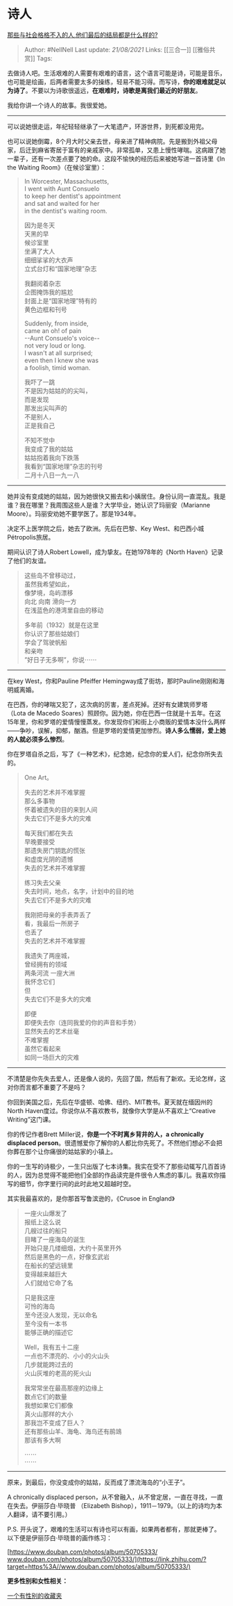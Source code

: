 # 诗人
[那些与社会格格不入的人,他们最后的结局都是什么样的?](https://www.zhihu.com/question/32348828/answer/600277272)

> Author: #NellNell 
Last update: *21/08/2021* 
Links: [[三合一]] [[雅俗共赏]]
Tags:   


  

去做诗人吧。生活艰难的人需要有艰难的语言，这个语言可能是诗，可能是音乐，也可能是绘画，后两者需要太多的操练，轻易不能习得。而写诗，**你的艰难就足以为诗了**。不要以为诗歌很遥远，**在艰难时，诗歌是离我们最近的好朋友**。

  

我给你讲一个诗人的故事。我很爱她。

---

可以说她很走运，年纪轻轻继承了一大笔遗产，环游世界，到死都没用完。

  

也可以说她倒霉，8个月大时父亲去世，母亲进了精神病院。先是搬到外祖父母家，后迁到麻省寄居于富有的亲戚家中。非常孤单，又患上慢性哮喘。这病跟了她一辈子，还有一次差点要了她的命。这段不愉快的经历后来被她写进一首诗里《In the Waiting Room》（在候诊室里）：

> In Worcester, Massachusetts,  
> I went with Aunt Consuelo  
> to keep her dentist's appointment  
> and sat and waited for her  
> in the dentist's waiting room.  
>   
> 因为是冬天  
> 天黑的早  
> 候诊室里  
> 坐满了大人  
> 细细挲挲的大衣声  
> 立式台灯和“国家地理”杂志  
>   
> 我翻阅着杂志  
> 企图掩饰我的尴尬  
> 封面上是“国家地理”特有的  
> 黄色边框和刊号  
>   
> Suddenly, from inside,  
> came an oh! of pain  
> --Aunt Consuelo's voice--  
> not very loud or long.  
> I wasn't at all surprised;  
> even then I knew she was  
> a foolish, timid woman.  
>   
> 我吓了一跳  
> 不是因为姑姑的的尖叫，  
> 而是发现  
> 那发出尖叫声的  
> 不是别人，  
> 正是我自己  
>   
> 不知不觉中  
> 我变成了我的姑姑  
> 姑姑抱着我向下跌落  
> 我看到“国家地理”杂志的刊号  
> 二月十八日一九一八

---

她并没有变成她的姑姑，因为她很快又搬去和小姨居住。身份认同一直混乱。我是谁？我在哪里？我周围这些人是谁？大学毕业，她认识了玛丽安（Marianne Moore）。玛丽安劝她不要学医了。那是1934年。

  

决定不上医学院之后，她去了欧洲。先后在巴黎、Key West、和巴西小城Pétropolis旅居。

  

期间认识了诗人Robert Lowell，成为挚友。在她1978年的《North Haven》记录了他们的友谊。

  

> 这些岛不曾移动过，  
> 虽然我希望如此，  
> 像梦境，岛屿漂移  
> 向北 向南 滑向一方  
> 在浅蓝色的港湾里自由的移动  
>   
> 多年前（1932）就是在这里  
> 你认识了那些姑娘们  
> 学会了驾驶帆船  
> 和亲吻  
> ”好日子无多啊”，你说⋯⋯

---

在key West，你和Pauline Pfeiffer Hemingway成了街坊，那时Pauline刚刚和海明威离婚。

  

在巴西，你的哮喘又犯了，这次病的厉害，差点死掉。还好有女建筑师罗塔（Lota de Macedo Soares）照顾你。因为她，你在巴西一住就是十五年。在这15年里，你和罗塔的爱情慢慢蒸发。你发现你们和街上小商贩的爱情本没什么两样——争吵，误解，抑郁，酗酒。但是罗塔的爱情更加惨烈。**诗人多么懦弱，爱上她的人就必须多么惨烈**。

  

你在罗塔自杀之后，写了《一种艺术》，纪念她，纪念你的爱人们，纪念你所失去的。

  

> One Art。  
>   
> 失去的艺术并不难掌握  
> 那么多事物  
> 怀着被遗失的目的来到人间  
> 失去它们不是多大的灾难  
>   
> 每天我们都在失去  
> 早晚要接受  
> 那遗失房门钥匙的慌张  
> 和虚度光阴的遗憾  
> 失去的艺术并不难掌握  
>   
> 练习失去父亲  
> 失去时间，地点，名字，计划中的目的地  
> 失去它们不是多大的灾难  
>   
> 我刚把母亲的手表弄丢了  
> 看，我最后一所房子  
> 也丢了  
> 失去的艺术并不难掌握  
>   
> 我遗失了两座城，  
> 曾经拥有的领域  
> 两条河流 一座大洲  
> 我怀念它们  
> 但  
> 失去它们不是多大的灾难  
>   
> 即便  
> 即便失去你（连同我爱的你的声音和手势）  
> 显然失去的艺术丝毫  
> 不难掌握  
> 虽然它看起来  
> 如同一场巨大的灾难

---

不清楚是你先失去爱人，还是像人说的，先回了国，然后有了新欢。无论怎样，这对你而言都不重要了不是吗？

  

你回到美国之后，先后在华盛顿、哈佛、纽约、MIT教书。夏天就在缅因州的North Haven度过。你说你从不喜欢教书，就像你大学是从不喜欢上“Creative Writing”这门课。

  

你的传记作者Brett Miller说，**你是一个不时离乡背井的人，a chronically displaced person**。很遗憾爱你了解你的人都比你先死了。不然他们想必不会把你葬在那个让你痛很的姑姑家的小镇上。

  

你的一生写的诗极少，一生只出版了七本诗集。我实在受不了那些动辄写几百首诗的人，因为总觉得不能把他们全部的作品读完是件很令人焦虑的事儿。我喜欢你描写的细节，你字里行间的此时此地又超越时空。

  

其实我最喜欢的，是你那首写鲁滨逊的，《Crusoe in England》

  

> 一座火山爆发了  
> 报纸上这么说  
> 几艘过往的船只  
> 目睹了一座海岛的诞生  
> 开始只是几缕细烟，大约十英里开外  
> 然后是黑色的一点，好像玄武岩  
> 在船长的望远镜里  
> 变得越来越巨大  
> 人们就给它命了名  
>   
> 只是我这座  
> 可怜的海岛  
> 至今还没人发现，无以命名  
> 至今没有一本书  
> 能够正确的描述它  
>   
> Well，我有五十二座  
> 一点也不漂亮的、小小的火山头  
> 几步就能跨过去的  
> 火山灰堆的老高的死火山  
>   
> 我常常坐在最高那座的边缘上  
> 数点它们的数量  
> 我想如果它们都像  
> 真火山那样的大小  
> 那我岂不变成了巨人？  
> 还有那些山羊、海龟、海鸟还有鹃鴗  
> 那该有多大啊  
>   
> ⋯⋯  
> ⋯⋯

---

原来，到最后，你没变成你的姑姑，反而成了漂流海岛的“小王子”。

  

A chronically displaced person，从不曾融入，从不曾定居，一直在寻找，一直在失去。伊丽莎白·毕晓普 （Elizabeth Bishop），1911－1979。（以上的诗均为本人翻译，请不要引用。）

  

P.S. 开头说了，艰难的生活可以有诗也可以有画，如果两者都有，那就更棒了。以下便是伊丽莎白·毕晓普的画作练习：

[https://www.douban.com/photos/album/50705333/​www.douban.com/photos/album/50705333/](https://link.zhihu.com/?target=https%3A//www.douban.com/photos/album/50705333/)

**更多性别和女性相关：**

[一个有性别的收藏夹](https://www.zhihu.com/collection/326955627)